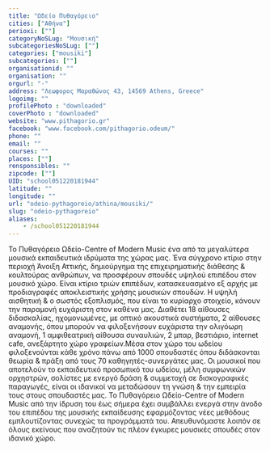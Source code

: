 ```yaml
---
title: "Ωδείο Πυθαγόρειο"
cities: ["Αθήνα"]
perioxi: [""]
categoryNoSLug: "Μουσική"
subcategoriesNoSLug: [""]
categories: ["mousiki"]
subcategories: [""]
organisationid: ""
organisation: ""
orgurl: "-"
address: "Λεωφορος Μαραθώνος 43, 14569 Athens, Greece"
logoimg: ""
profilePhoto : "downloaded"
coverPhoto : "downloaded"
website: "www.pithagorio.gr"
facebook: "www.facebook.com/pithagorio.odeum/"
phone: ""
email: ""
courses: ""
places: [""]
rensponsibles: ""
zipcode: [""]
UID: "school051220181944"
latitude: ""
longitude: ""
url: "odeio-pythagoreio/athina/mousiki/"
slug: "odeio-pythagoreio"
aliases:
    - /school051220181944
---
```





Το Πυθαγόρειο Ωδείο-Centre of Modern Music ένα από τα μεγαλύτερα μουσικά εκπαιδευτικά ιδρύματα της χώρας μας. Ένα σύγχρονο κτίριο στην περιοχή Άνοιξη Αττικής, δημιούργημα της επιχειρηματικής διάθεσης &amp; κουλτούρας ανθρώπων, να προσφέρουν σπουδές υψηλού επιπέδου στον μουσικό χώρο. Είναι κτίριο τριών επιπέδων, κατασκευασμένο εξ αρχής με προδιαγραφές αποκλειστικής χρήσης μουσικών σπουδών. Η υψηλή αισθητική &amp; ο σωστός εξοπλισμός, που είναι το κυρίαρχο στοιχείο, κάνουν την παραμονή ευχάριστη στον καθένα μας. Διαθέτει 18 αίθουσες διδασκαλίας, ηχομονωμένες, με οπτικό ακουστικά συστήματα, 2 αίθουσες αναμονής, όπου μπορούν να φιλοξενήσουν ευχάριστα την ολιγόωρη αναμονή, 1 αμφιθεατρική αίθουσα συναυλιών, 2 μπαρ, βεστιάριο, internet cafe, ανεξάρτητο χώρο γραφείων.Μέσα στον χώρο του ωδείου φιλοξενούνται κάθε χρόνο πάνω από 1000 σπουδαστές όπου διδάσκονται θεωρία &amp; πράξη από τους 70 καθηγητές-συνεργάτες μας. Οι μουσικοί που αποτελούν το εκπαιδευτικό προσωπικό του ωδείου, μέλη συμφωνικών ορχηστρών, σολίστες με ενεργό δράση &amp; συμμετοχή σε δισκογραφικές παραγωγές, είναι οι ιδανικοί να μεταδώσουν τη γνώση &amp; την εμπειρία τους στους σπουδαστές μας. Το Πυθαγόρειο Ωδείο-Centre of Modern Music από την ίδρυση του έως σήμερα έχει συμβάλλει ενεργά στην άνοδο του επιπέδου της μουσικής εκπαίδευσης εφαρμόζοντας νέες μεθόδους εμπλουτίζοντας συνεχώς τα προγράμματά του. Απευθυνόμαστε λοιπόν σε όλους εκείνους που αναζητούν τις πλέον έγκυρες μουσικές σπουδές στον ιδανικό χώρο.